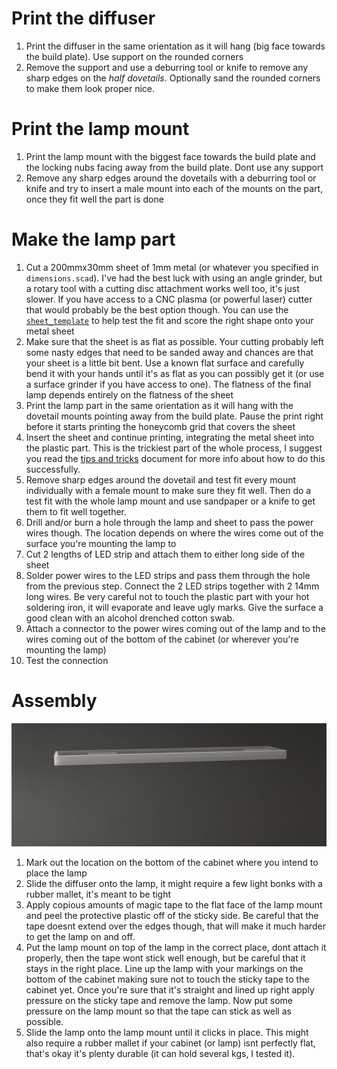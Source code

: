 # Print the diffuser

1. Print the diffuser in the same orientation as it will hang (big face towards the build plate). Use support on the rounded corners
2. Remove the support and use a deburring tool or knife to remove any sharp edges on the *half dovetails*. Optionally sand the rounded corners to make them look proper nice.

# Print the lamp mount

1. Print the lamp mount with the biggest face towards the build plate and the locking nubs facing away from the build plate. Dont use any support
2. Remove any sharp edges around the dovetails with a deburring tool or knife and try to insert a male mount into each of the mounts on the part, once they fit well the part is done

# Make the lamp part

1. Cut a 200mmx30mm sheet of 1mm metal (or whatever you specified in `dimensions.scad`). I've had the best luck with using an angle grinder, but a rotary tool with a cutting disc attachment works well too, it's just slower. If you have access to a CNC plasma (or powerful laser) cutter that would probably be the best option though. You can use the [`sheet_template`](../CAD/tools/sheet_template.scad) to help test the fit and score the right shape onto your metal sheet
2. Make sure that the sheet is as flat as possible. Your cutting probably left some nasty edges that need to be sanded away and chances are that your sheet is a little bit bent. Use a known flat surface and carefully bend it with your hands until it's as flat as you can possibly get it (or use a surface grinder if you have access to one). The flatness of the final lamp depends entirely on the flatness of the sheet
3. Print the lamp part in the same orientation as it will hang with the dovetail mounts pointing away from the build plate. Pause the print right before it starts printing the honeycomb grid that covers the sheet
4. Insert the sheet and continue printing, integrating the metal sheet into the plastic part. This is the trickiest part of the whole process, I suggest you read the [tips and tricks](./Tips%20and%20tricks.md) document for more info about how to do this successfully.
5. Remove sharp edges around the dovetail and test fit every mount individually with a female mount to make sure they fit well. Then do a test fit with the whole lamp mount and use sandpaper or a knife to get them to fit well together.
6. Drill and/or burn a hole through the lamp and sheet to pass the power wires though. The location depends on where the wires come out of the surface you're mounting the lamp to
7. Cut 2 lengths of LED strip and attach them to either long side of the sheet
8. Solder power wires to the LED strips and pass them through the hole from the previous step. Connect the 2 LED strips together with 2 14mm long wires. Be very careful not to touch the plastic part with your hot soldering iron, it will evaporate and leave ugly marks. Give the surface a good clean with an alcohol drenched cotton swab.
9. Attach a connector to the power wires coming out of the lamp and to the wires coming out of the bottom of the cabinet (or wherever you're mounting the lamp)
10. Test the connection

# Assembly

![Animation of assembly](./images/assembly.webp)

1. Mark out the location on the bottom of the cabinet where you intend to place the lamp
2. Slide the diffuser onto the lamp, it might require a few light bonks with a rubber mallet, it's meant to be tight
3. Apply copious amounts of magic tape to the flat face of the lamp mount and peel the protective plastic off of the sticky side. Be careful that the tape doesnt extend over the edges though, that will make it much harder to get the lamp on and off.
4. Put the lamp mount on top of the lamp in the correct place, dont attach it properly, then the tape wont stick well enough, but be careful that it stays in the right place. Line up the lamp with your markings on the bottom of the cabinet making sure not to touch the sticky tape to the cabinet yet. Once you're sure that it's straight and lined up right apply pressure on the sticky tape and remove the lamp. Now put some pressure on the lamp mount so that the tape can stick as well as possible.
5. Slide the lamp onto the lamp mount until it clicks in place. This might also require a rubber mallet if your cabinet (or lamp) isnt perfectly flat, that's okay it's plenty durable (it can hold several kgs, I tested it).

